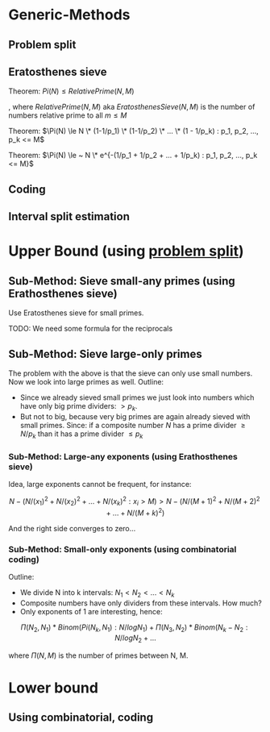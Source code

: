 # Generic-Methods

## Problem split

## Eratosthenes sieve

Theorem: $Pi(N) \le RelativePrime(N,M)$

, where $RelativePrime(N, M)$ aka $EratosthenesSieve(N, M)$ is the number of numbers relative prime to all $m \le M$

Theorem: $\Pi(N) \le N \* (1-1/p_1) \* (1-1/p_2) \* ... \* (1 - 1/p_k) : p_1, p_2, ..., p_k <= M$

Theorem: $\Pi(N) \le ~ N \* e^{-(1/p_1 + 1/p_2 + ... + 1/p_k) : p_1, p_2, ..., p_k <= M}$

## Coding

## Interval split estimation

# Upper Bound (using [problem split](https://en.wikipedia.org/wiki/Divide-and-conquer_algorithm))

## Sub-Method: Sieve small-any primes (using Erathosthenes sieve)

Use Eratosthenes sieve for small primes. 

TODO: We need some formula for the reciprocals

## Sub-Method: Sieve large-only primes
The problem with the above is that the sieve can only use small numbers. Now we look into large primes as well. Outline:

* Since we already sieved small primes we just look into numbers which have only big prime dividers: $> p_k$.
* But not to big, because very big primes are again already sieved with small primes. Since: if a composite number $N$ has a prime divider $\ge N / p_k$ than it has a prime divider $\le p_k$

### Sub-Method: Large-any exponents (using Erathosthenes sieve)

Idea, large exponents cannot be frequent, for instance:

$$
N - (N / (x_1)^2 + N / (x_2)^2 +...+ N / (x_k)^2 : x_i > M) > N - (N/(M+1)^2 + N/(M+2)^2 + ... + N/(M+k)^2) 
$$

And the right side converges to zero...

### Sub-Method: Small-only exponents (using combinatorial coding)

Outline:

* We divide N into k intervals: $N_1 < N_2 < ... < N_k$
* Composite numbers have only dividers from these intervals. How much?
* Only exponents of 1 are interesting, hence:

$$
\Pi(N_2, N_1) * Binom(Pi(N_k, N_1) : N/log N_1) + \Pi(N_3, N_2) * Binom(N_k - N_2 : N / log N_2 + ... 
$$

where $\Pi(N, M)$ is the number of primes between N, M.

# Lower bound

## Using combinatorial, coding
